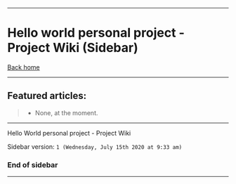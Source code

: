 
***

# Hello world personal project - Project Wiki (Sidebar)

[Back home](https://github.com/seanpm2001/Hello-world/wiki/)

***

## Featured articles:

> * None, at the moment.

***

Hello World personal project - Project Wiki

Sidebar version: `1 (Wednesday, July 15th 2020 at 9:33 am)`

### End of sidebar

***
